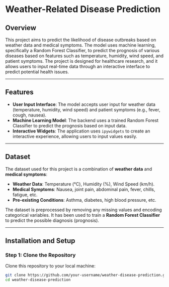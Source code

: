 # Weather-Related Disease Prediction

## Overview

This project aims to predict the likelihood of disease outbreaks based on weather data and medical symptoms. The model uses machine learning, specifically a Random Forest Classifier, to predict the prognosis of various diseases based on features such as temperature, humidity, wind speed, and patient symptoms. The project is designed for healthcare research, and it allows users to input real-time data through an interactive interface to predict potential health issues.

---

## Features

- **User Input Interface**: The model accepts user input for weather data (temperature, humidity, wind speed) and patient symptoms (e.g., fever, cough, nausea).
- **Machine Learning Model**: The backend uses a trained Random Forest Classifier to predict the prognosis based on input data.
- **Interactive Widgets**: The application uses `ipywidgets` to create an interactive experience, allowing users to input values easily.

---

## Dataset

The dataset used for this project is a combination of **weather data** and **medical symptoms**:

- **Weather Data**: Temperature (°C), Humidity (%), Wind Speed (km/h).
- **Medical Symptoms**: Nausea, joint pain, abdominal pain, fever, chills, fatigue, etc.
- **Pre-existing Conditions**: Asthma, diabetes, high blood pressure, etc.

The dataset is preprocessed by removing any missing values and encoding categorical variables. It has been used to train a **Random Forest Classifier** to predict the possible diagnosis (prognosis).

---

## Installation and Setup

### Step 1: Clone the Repository

Clone this repository to your local machine:

```bash
git clone https://github.com/your-username/weather-disease-prediction.git
cd weather-disease-prediction
